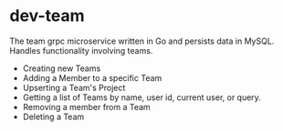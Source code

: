 # dev-team

The team grpc microservice written in Go and persists data in MySQL.
Handles functionality involving teams.

- Creating new Teams
- Adding a Member to a specific Team
- Upserting a Team's Project
- Getting a list of Teams by name, user id, current user, or query.
- Removing a member from a Team
- Deleting a Team
